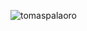 <p align=left> <img src=https://komarev.com/ghpvc/?username=tomaspalaoro alt=tomaspalaoro /> </p>


